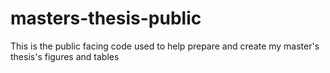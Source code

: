 # masters-thesis-public
This is the public facing code used to help prepare and create my master's thesis's figures and tables
